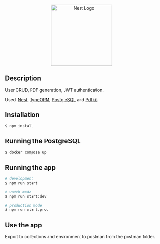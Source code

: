 <p align="center">
  <a href="http://nestjs.com/" target="blank"><img src="https://nestjs.com/img/logo-small.svg" width="200" alt="Nest Logo" /></a>
</p>

## Description

User CRUD, PDF generation, JWT authentication.

Used: [Nest](https://github.com/nestjs/nest), [TypeORM](https://typeorm.io/), [PostgreSQL](https://www.postgresql.org/) and [Pdfkit](https://github.com/foliojs/pdfkit).

## Installation

```bash
$ npm install
```

## Running the PostgreSQL

```bash
$ docker compose up
```

## Running the app

```bash
# development
$ npm run start

# watch mode
$ npm run start:dev

# production mode
$ npm run start:prod
```

## Use the app

Export to collections and environment to postman from the postman folder.
